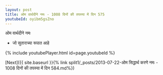 ```yaml
---
layout: post
title: ओम वार्थदीने नमः - 1008 दिनों की तपस्या में दिन 575
youtubeId: oyibm5gsZno
---
```

 
 
 ओम वार्थदीने नमः  
 
 -  जो सुताराच्या रूपात आहे 
 
  
 
  
 
 
 
 
 
 


{% include youtubePlayer.html id=page.youtubeId %}
 
[Next]({{ site.baseurl }}{% link  split1/_posts/2013-07-22-ओम सिद्धार्थ करणे नमः - 1008 दिनों की तपस्या में दिन 584.md%})
 
